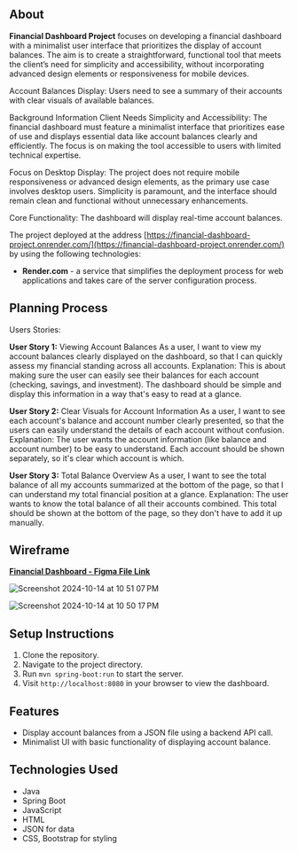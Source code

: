 ## About
**Financial Dashboard Project** focuses on developing a financial dashboard with a minimalist user interface that prioritizes the display of account balances. The aim is to create a straightforward, functional tool that meets the client’s need for simplicity and accessibility, without incorporating advanced design elements or responsiveness for mobile devices. 

Account Balances Display: Users need to see a summary of their accounts with clear visuals of available balances.

Background Information Client Needs Simplicity and Accessibility: The financial dashboard must feature a minimalist interface that prioritizes ease of use and displays essential data like account balances clearly and efficiently. The focus is on making the tool accessible to users with limited technical expertise. 

Focus on Desktop Display: The project does not require mobile responsiveness or advanced design elements, as the primary use case involves desktop users. Simplicity is paramount, and the interface should remain clean and functional without unnecessary enhancements.

Core Functionality: The dashboard will display real-time account balances.

The project deployed at the address [https://financial-dashboard-project.onrender.com/](https://financial-dashboard-project.onrender.com/) by using the following technologies:
- **Render.com** - a service that simplifies the deployment process for web applications and takes care of the server configuration process.

## Planning Process
 Users Stories:

**User Story 1:** Viewing Account Balances
As a user, I want to view my account balances clearly displayed on the dashboard,
so that  I can quickly assess my financial standing across all accounts.
Explanation:
This is about making sure the user can easily see their balances for each account (checking, savings, and investment). The dashboard should be simple and display this information in a way that's easy to read at a glance.

**User Story 2:** Clear Visuals for Account Information
As a user, I want to see each account's balance and account number clearly presented,
so that the users can easily understand the details of each account without confusion.
Explanation:
The user wants the account information (like balance and account number) to be easy to understand. Each account should be shown separately, so it's clear which account is which.

**User Story 3:** Total Balance Overview
As a user, I want to see the total balance of all my accounts summarized at the bottom of the page, so that I can understand my total financial position at a glance.
Explanation:
The user wants to know the total balance of all their accounts combined. This total should be shown at the bottom of the page, so they don't have to add it up manually.



 ## Wireframe 
[**Financial Dashboard - Figma File Link**](https://www.figma.com/design/rEVUPgOwYv2fGePxDQLkcb/Gladiators?node-id=0-1&node-type=canvas&t=xDYpasLMa7Ogzt1M-0)


![Screenshot 2024-10-14 at 10 51 07 PM](https://github.com/user-attachments/assets/71d2428b-032c-43bd-a6ab-ecf2b7033736)


![Screenshot 2024-10-14 at 10 50 17 PM](https://github.com/user-attachments/assets/36488a80-3447-4f29-8e15-9a6c204b30be)




## Setup Instructions
1. Clone the repository.
2. Navigate to the project directory.
3. Run `mvn spring-boot:run` to start the server.
4. Visit `http://localhost:8080` in your browser to view the dashboard.
   

## Features
- Display account balances from a JSON file using a backend API call.
- Minimalist UI with basic functionality of displaying account balance.


## Technologies Used
- Java
- Spring Boot
- JavaScript
- HTML
- JSON for data
- CSS, Bootstrap for styling


